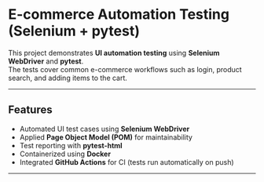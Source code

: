 # E-commerce Automation Testing (Selenium + pytest)

This project demonstrates **UI automation testing** using **Selenium WebDriver** and **pytest**.  
The tests cover common e-commerce workflows such as login, product search, and adding items to the cart.

---

## Features
- Automated UI test cases using **Selenium WebDriver**
- Applied **Page Object Model (POM)** for maintainability
- Test reporting with **pytest-html**
- Containerized using **Docker**
- Integrated **GitHub Actions** for CI (tests run automatically on push)

---
